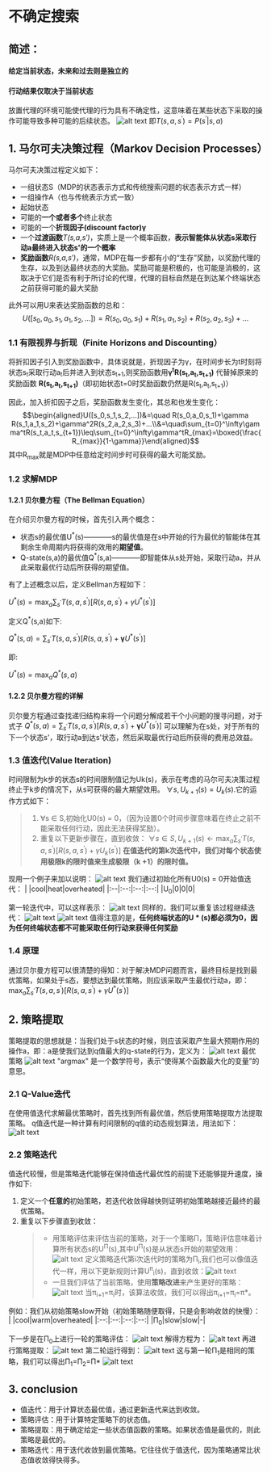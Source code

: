 # 不确定搜索
## 简述： 
#### 给定当前状态，未来和过去则是独立的
#### 行动结果仅取决于当前状态 
放置代理的环境可能使代理的行为具有不确定性，这意味着在某些状态下采取的操作可能导致多种可能的后续状态。
![alt text](image-7.png)
即$T(s,a,s^{\prime})=P(s^{\prime}|s,a)$
## 1. 马尔可夫决策过程（Markov Decision Processes）
马尔可夫决策过程定义如下：  
- 一组状态S（MDP的状态表示方式和传统搜索问题的状态表示方式一样）
- 一组操作A（也与传统表示方式一致）
- 起始状态
- 可能的**一个或者多个**终止状态
- 可能的一个**折现因子(discount factor)γ**  
- 一个**过渡函数***T(s,a,s′)*，实质上是一个概率函数，**表示智能体从状态s采取行动a最终进入状态s'的一个概率**  
- **奖励函数***R(s,a,s′)*，通常，MDP在每一步都有小的“生存”奖励，以奖励代理的生存，以及到达最终状态的大奖励。奖励可能是积极的，也可能是消极的，这取决于它们是否有利于所讨论的代理，代理的目标自然是在到达某个终端状态之前获得可能的最大奖励

此外可以用U来表达奖励函数的总和：
$$U([s_0,a_0,s_1,a_1,s_2,...])=R(s_0,a_0,s_1)+R(s_1,a_1,s_2)+R(s_2,a_2,s_3)+...$$

### 1.1 有限视界与折现（Finite Horizons and Discounting）
将折扣因子引入到奖励函数中，具体说就是，折现因子为γ，在时间步长为t时刻将状态s<sub>t</sub>采取行动a<sub>t</sub>后并进入到状态s<sub>t+1</sub>,则奖励函数用**γ<sup>t</sup>R(s<sub>t</sub>,a<sub>t</sub>,s<sub>t+1</sub>)** 代替掉原来的奖励函数 **R(s<sub>t</sub>,a<sub>t</sub>,s<sub>t+1</sub>)**（即初始状态t=0时奖励函数仍然是R(s<sub>t</sub>,a<sub>t</sub>,s<sub>t+1</sub>)）

因此，加入折扣因子之后，奖励函数发生变化，其总和也发生变化：
$$\begin{aligned}U([s_0,s_1,s_2,...])&=\quad R(s_0,a_0,s_1)+\gamma R(s_1,a_1,s_2)+\gamma^2R(s_2,a_2,s_3)+...\\&=\quad\sum_{t=0}^\infty\gamma^tR(s_t,a_t,s_{t+1})\leq\sum_{t=0}^\infty\gamma^tR_{max}=\boxed{\frac{R_{max}}{1-\gamma}}\end{aligned}$$
其中R<sub>max</sub>就是MDP中任意给定时间步时可获得的最大可能奖励。
### 1.2 求解MDP
#### 1.2.1 贝尔曼方程（The Bellman Equation）
在介绍贝尔曼方程的时候，首先引入两个概念：
- 状态s的最优值U<sup>*</sup>(s)————s的最优值是在s中开始的行为最优的智能体在其剩余生命周期内将获得的效用的**期望值**。
- Q-state(s,a)的最优值Q<sup>*</sup>(s,a)————即智能体从s处开始，采取行动a，并从此采取最优行动后所获得的期望值。

有了上述概念以后，定义Bellman方程如下：

$U^*(s)=\max_a\sum_{s^\prime}T(s,a,s^\prime)[R(s,a,s^\prime)+\gamma U^*(s^\prime)]$

定义Q<sup>*</sup>(s,a)如下:

$Q^*(s,a)=\sum_{s^{\prime}}T(s,a,s^{\prime})[R(s,a,s^{\prime})+\boldsymbol{\gamma}U^*(s^{\prime})]$

即:

$U^*(s)=\max_aQ^*(s,a)$

#### 1.2.2 贝尔曼方程的详解
贝尔曼方程通过查找递归结构来将一个问题分解成若干个小问题的搜寻问题，对于式子
$Q^*(s,a)=\sum_{s^{\prime}}T(s,a,s^{\prime})[R(s,a,s^{\prime})+\boldsymbol{\gamma}U^*(s^{\prime})]$
可以理解为在s处，对于所有的下一个状态s'，取行动a到达s'状态，然后采取最优行动后所获得的费用总效益。
### 1.3 值迭代(Value Iteration)
时间限制为k步的状态s的时间限制值记为Uk(s)，表示在考虑的马尔可夫决策过程终止于k步的情况下，从s可获得的最大期望效用。
$\forall s,U_{k+1}(s)=U_k(s).$它的运作方式如下：
> 1. ∀s ∈ S,初始化U0(s) = 0，（因为设置0个时间步骤意味着在终止之前不能采取任何行动，因此无法获得奖励）。
> 2. 重复以下更新步骤在，直到收敛：
> $\forall s\in S,U_{k+1}(s)\leftarrow\max_a\sum_{s^{\prime}}T(s,a,s^{\prime})[R(s,a,s^{\prime})+\gamma U_k(s^{\prime})]$
> **在值迭代的第k次迭代中，我们对每个状态使用极限k的限时值来生成极限（k +1）的限时值。**

现用一个例子来加以说明：
![alt text](image-8.png)
我们通过初始化所有U0(s) = 0开始值迭代：
|  |cool|heat|overheated|
|:--|:--:|:--:|:--:|
|U<sub>0</sub>|0|0|0|

第一轮迭代中，可以这样表示：
    ![alt text](image-9.png)
同样的，我们可以重复该过程继续迭代：
![alt text](image-10.png)
![alt text](image-11.png)
值得注意的是，**任何终端状态的U * (s)都必须为0，因为任何终端状态都不可能采取任何行动来获得任何奖励**
### 1.4 原理
通过贝尔曼方程可以很清楚的得知：对于解决MDP问题而言，最终目标是找到最优策略，如果处于s态，要想达到最优策略，则应该采取产生最优行动a，即：
$\max_a\sum_{s^\prime}T(s,a,s^\prime)[R(s,a,s^\prime)+\gamma U^*(s^\prime)]$
## 2. 策略提取
策略提取的思想就是：当我们处于s状态的时候，则应该采取产生最大预期作用的操作a，即：a是使我们达到q值最大的q-state的行为，定义为：
![alt text](image-12.png)
最优策略
![alt text](image-13.png)
"argmax" 是一个数学符号，表示“使得某个函数最大化的变量”的意思。
### 2.1 Q-Value迭代
在使用值迭代求解最优策略时，首先找到所有最优值，然后使用策略提取方法提取策略。
q值迭代是一种计算有时间限制的q值的动态规划算法，用法如下：
![alt text](image-14.png)
### 2.2 策略迭代
值迭代较慢，但是策略迭代能够在保持值迭代最优性的前提下还能够提升速度，操作如下:
1. 定义一个**任意的**初始策略，若迭代收敛得越快则证明初始策略越接近最终的最优策略。
2. 重复以下步骤直到收敛：
   > - 用策略评估来评估当前的策略，对于一个策略Π，策略评估意味着计算所有状态s的U<SUP>Π</SUP>(s),其中U<SUP>Π</SUP>(s)是从状态s开始的期望效用：
   ![alt text](image-15.png)
   定义策略迭代第i次迭代时的策略为Π<sub>i</sub>,我们也可以像值迭代一样，用以下更新规则计算U<sup>π</sup><sub>i</sub>(s)，直到收敛：![alt text](image-16.png)
   > - 一旦我们评估了当前策略，使用**策略改进**来产生更好的策略：
   ![alt text](image-17.png)
   当π<sub>i+1</sub>=π<sub>i</sub>时，该算法收敛，我们可以得出π<sub>i+1</sub>=π<sub>i</sub>=π*。

例如：我们从初始策略slow开始（初始策略随便取得，只是会影响收敛的快慢）：
| |cool|warm|overheated|
|:--:|:--:|:--:|:--:|
|Π<sub>0</sub>|slow|slow|-|

下一步是在Π<sub>0</sub>上进行一轮的策略评估：
![alt text](image-18.png)
解得方程为：
![alt text](image-19.png)
再进行策略提取：
![alt text](image-20.png)
第二轮运行得到：
![alt text](image-21.png)
这与第一轮Π<sub>1</sub>是相同的策略，我们可以得出Π<sub>1</sub>=Π<sub>2</sub>=Π*
![alt text](image-22.png)
## 3. conclusion
- 值迭代：用于计算状态最优值，通过更新迭代来达到收敛。
- 策略评估：用于计算特定策略下的状态值。
- 策略提取：用于确定给定一些状态值函数的策略。如果状态值是最优的，则此策略是最优的。
- 策略迭代：用于迭代收敛到最优策略。它往往优于值迭代，因为策略通常比状态值收敛得快得多。